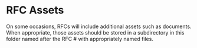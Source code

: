 # RFC Assets

On some occasions, RFCs will include additional assets such as documents. When
appropriate, those assets should be stored in a subdirectory in this folder
named after the RFC # with appropriately named files.

